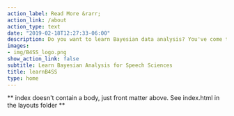 ```yaml
---
action_label: Read More &rarr;
action_link: /about
action_type: text
date: "2019-02-18T12:27:33-06:00"
description: Do you want to learn Bayesian data analysis? You've come to the right place.
images:
- img/B4SS_logo.png
show_action_link: false
subtitle: Learn Bayesian Analysis for Speech Sciences
title: learnB4SS
type: home
---
```


** index doesn't contain a body, just front matter above.
See index.html in the layouts folder **
